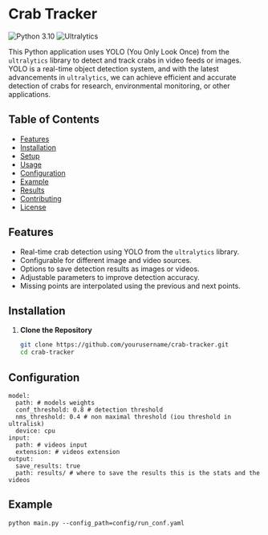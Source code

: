 # Crab Tracker

![Python 3.10](https://img.shields.io/badge/python-3.10-blue)
![Ultralytics](https://img.shields.io/badge/ultralytics-8.2.5-orange)

This Python application uses YOLO (You Only Look Once) from the `ultralytics` library to detect and track crabs in video feeds or images. YOLO is a real-time object detection system, and with the latest advancements in `ultralytics`, we can achieve efficient and accurate detection of crabs for research, environmental monitoring, or other applications.

## Table of Contents

- [Features](#features)
- [Installation](#installation)
- [Setup](#setup)
- [Usage](#usage)
- [Configuration](#configuration)
- [Example](#example)
- [Results](#results)
- [Contributing](#contributing)
- [License](#license)

## Features

- Real-time crab detection using YOLO from the `ultralytics` library.
- Configurable for different image and video sources.
- Options to save detection results as images or videos.
- Adjustable parameters to improve detection accuracy.
- Missing points are interpolated using the previous and next points.

## Installation

1. **Clone the Repository**
   ```bash
   git clone https://github.com/yourusername/crab-tracker.git
   cd crab-tracker

## Configuration
    model:
      path: # models weights
      conf_threshold: 0.8 # detection threshold
      nms_threshold: 0.4 # non maximal threshold (iou threshold in ultralisk)
      device: cpu
    input:
      path: # videos input
      extension: # videos extension
    output:
      save_results: true
      path: results/ # where to save the results this is the stats and the videos

## Example
    python main.py --config_path=config/run_conf.yaml

